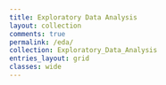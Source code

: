 ```yaml
---
title: Exploratory Data Analysis
layout: collection
comments: true
permalink: /eda/
collection: Exploratory_Data_Analysis
entries_layout: grid
classes: wide
---
```


